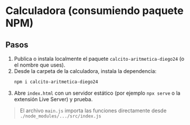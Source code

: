 # Calculadora (consumiendo paquete NPM)

## Pasos
1. Publica o instala localmente el paquete `calcito-aritmetica-diego24` (o el nombre que uses).
2. Desde la carpeta de la calculadora, instala la dependencia:
   ```bash
   npm i calcito-aritmetica-diego24
   ```
3. Abre `index.html` con un servidor estático (por ejemplo `npx serve` o la extensión Live Server) y prueba.

> El archivo `main.js` importa las funciones directamente desde `./node_modules/.../src/index.js`
